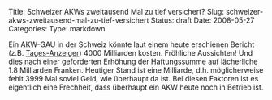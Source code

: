 Title: Schweizer AKWs zweitausend Mal zu tief versichert?
Slug: schweizer-akws-zweitausend-mal-zu-tief-versichert
Status: draft
Date: 2008-05-27
Categories:
Type: markdown

Ein AKW-GAU in der Schweiz könnte laut einem heute erschienen Bericht (z.B. [Tages-Anzeiger](http://www.tagesanzeiger.ch/dyn/news/schweiz/875023.html)) 4000 Milliarden kosten. Fröhliche Aussichten! Und dies nach einer geforderten Erhöhung der Haftungssumme auf lächerliche 1.8 Milliarden Franken. Heutiger Stand ist eine Milliarde, d.h. möglicherweise fehlt 3999 Mal soviel Geld, wie überhaupt da ist. Bei diesen Faktoren ist es eigentlich eine Frechheit, dass überhaupt ein AKW heute noch in Betrieb ist.
